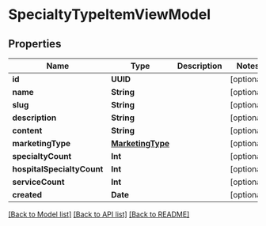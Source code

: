 # SpecialtyTypeItemViewModel

## Properties
Name | Type | Description | Notes
------------ | ------------- | ------------- | -------------
**id** | **UUID** |  | [optional] 
**name** | **String** |  | [optional] 
**slug** | **String** |  | [optional] 
**description** | **String** |  | [optional] 
**content** | **String** |  | [optional] 
**marketingType** | [**MarketingType**](MarketingType.md) |  | [optional] 
**specialtyCount** | **Int** |  | [optional] 
**hospitalSpecialtyCount** | **Int** |  | [optional] 
**serviceCount** | **Int** |  | [optional] 
**created** | **Date** |  | [optional] 

[[Back to Model list]](../README.md#documentation-for-models) [[Back to API list]](../README.md#documentation-for-api-endpoints) [[Back to README]](../README.md)


